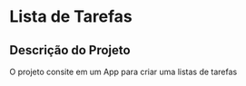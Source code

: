 # Lista de Tarefas

## Descrição do Projeto
<p align="justfy">O projeto consite em um App para criar uma listas de tarefas</p>
